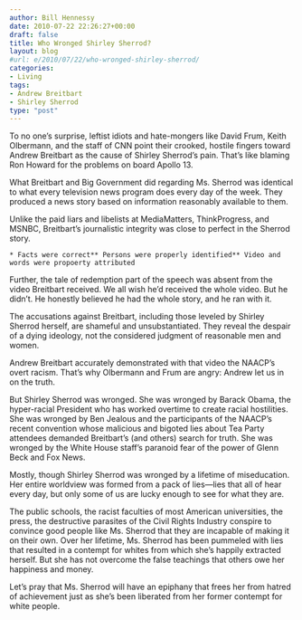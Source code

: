 ```yaml
---
author: Bill Hennessy
date: 2010-07-22 22:26:27+00:00
draft: false
title: Who Wronged Shirley Sherrod?
layout: blog
#url: e/2010/07/22/who-wronged-shirley-sherrod/
categories:
- Living
tags:
- Andrew Breitbart
- Shirley Sherrod
type: "post"
---
```


To no one’s surprise, leftist idiots and hate-mongers like David Frum, Keith Olbermann, and the staff of CNN point their crooked, hostile fingers toward Andrew Breitbart as the cause of Shirley Sherrod’s pain. That’s like blaming Ron Howard for the problems on board Apollo 13.

 

What Breitbart and Big Government did regarding Ms. Sherrod was identical to what every television news program does every day of the week. They produced a news story based on information reasonably available to them.

 

Unlike the paid liars and libelists at MediaMatters, ThinkProgress, and MSNBC, Breitbart’s journalistic integrity was close to perfect in the Sherrod story.

 

    * Facts were correct** Persons were properly identified** Video and words were propoerty attributed  

Further, the tale of redemption part of the speech was absent from the video Breitbart received. We all wish he’d received the whole video. But he didn’t. He honestly believed he had the whole story, and he ran with it.

 

The accusations against Breitbart, including those leveled by Shirley Sherrod herself, are shameful and unsubstantiated. They reveal the despair of a dying ideology, not the considered judgment of reasonable men and women.

 

Andrew Breitbart accurately demonstrated with that video the NAACP’s overt racism. That’s why Olbermann and Frum are angry: Andrew let us in on the truth.

 

But Shirley Sherrod was wronged. She was wronged by Barack Obama, the hyper-racial President who has worked overtime to create racial hostilities. She was wronged by Ben Jealous and the participants of the NAACP’s recent convention whose malicious and bigoted lies about Tea Party attendees demanded Breitbart’s (and others) search for truth. She was wronged by the White House staff’s paranoid fear of the power of Glenn Beck and Fox News.

 

Mostly, though Shirley Sherrod was wronged by a lifetime of miseducation. Her entire worldview was formed from a pack of lies—lies that all of hear every day, but only some of us are lucky enough to see for what they are.

 

The public schools, the racist faculties of most American universities, the press, the destructive parasites of the Civil Rights Industry conspire to convince good people like Ms. Sherrod that they are incapable of making it on their own. Over her lifetime, Ms. Sherrod has been pummeled with lies that resulted in a contempt for whites from which she’s happily extracted herself. But she has not overcome the false teachings that others owe her happiness and money. 

 

Let’s pray that Ms. Sherrod will have an epiphany that frees her from hatred of achievement just as she’s been liberated from her former contempt for white people. 
